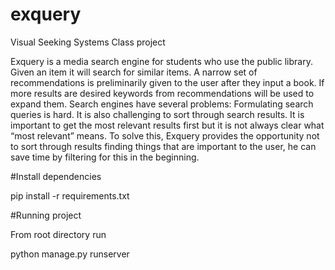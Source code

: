 # exquery
Visual Seeking Systems Class project

Exquery is a media search engine for students who use the public library. Given an item it will search for similar items. A narrow set of recommendations is preliminarily given to the user after they input a book. If more results are desired keywords from recommendations will be used to expand them. Search engines have several problems: Formulating search queries is hard. It is also challenging to sort through search results. It is important to get the most relevant results first but it is not always clear what “most relevant” means. To solve this, Exquery provides the opportunity not to sort through results finding things that are important to the user, he can save time by filtering for this in the beginning.

#Install dependencies

pip install -r requirements.txt

#Running project

From root directory run

python manage.py runserver
